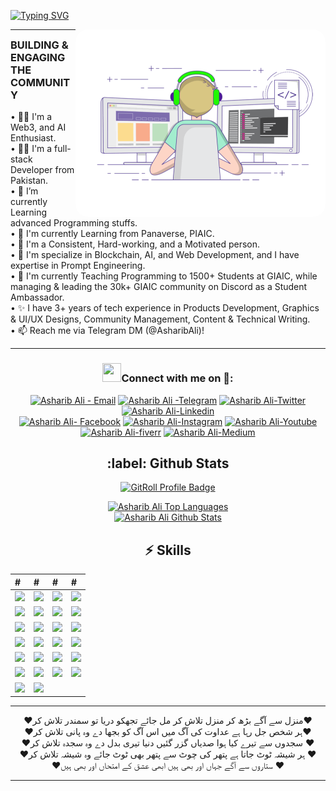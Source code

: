 <!-- animation start  -->


[![Typing SVG](https://readme-typing-svg.demolab.com?font=Roboto+Slab&weight=500&size=25&duration=4000&pause=500&color=FF8000&center=true&vCenter=true&width=665&height=55&lines=%E2%9C%A8Hey%2C+I'm+Asharib+Ali%E2%9C%A8;%E2%9C%A8Passionate+Developer.+Designer.+Manager%E2%9C%A8;%E2%9C%A8Switching+the+Web2+users+to+Web3%E2%9C%A8;%E2%9C%A8Building+%26+Empowering+the+Community%E2%9C%A8;%E2%9C%A8Follow+to+Become+a+Web3+Developer%E2%9C%A8)](https://git.io/typing-svg)


<!-- animation end  -->
			

<img align="right" alt="Coding" width="400" style="border-radius:20px;"
	src="https://raw.githubusercontent.com/devSouvik/devSouvik/master/gif3.gif"/>

<hr>
<h3 style="margin-top: 4px;">BUILDING & ENGAGING THE COMMUNITY</h3>
• 💪🏻 I'm a Web3, and AI Enthusiast.<br>
• 👨‍💻 I'm a full-stack Developer from Pakistan.<br>
• 🌱 I’m currently Learning advanced Programming stuffs.<br> 
• 📗 I'm currently Learning from Panaverse, PIAIC.<br>
• 🚀 I'm a Consistent, Hard-working, and a Motivated person.<br> 
• 🌊 I'm specialize in Blockchain, AI, and Web Development, and I have expertise in Prompt Engineering.<br>
• 📗 I'm currently Teaching Programming to 1500+ Students at GIAIC, while managing & leading the 30k+ GIAIC community on Discord as a Student Ambassador.<br>
• ✨ I have 3+ years of tech experience in Products Development, Graphics & UI/UX Designs, Community Management, Content &
   Technical Writing.<br>
• 📫 Reach me via Telegram DM (@AsharibAli)!<br>
<hr>

<h3 align="center" > <img src="https://media.giphy.com/media/iY8CRBdQXODJSCERIr/giphy.gif" width="30" height="30" style="margin-center: 10px;">Connect with me on 🤝: </h3>
 
 
<p align="center">

 <div align="center"  class="icons-social" style="margin-center: 10px;">
<div>   
    <a href="mailto:asharibali@proton.me" target="_blank"><img src="https://img.shields.io/badge/-Email-0D1117?style=for-the-badge&logo=protonmail&logoColor=F0DB4F" alt="Asharib Ali - Email"></a>
    <a href="https://t.me/AsharibAli" target="_blank"><img src="https://img.shields.io/badge/Telegram-0D1117?style=for-the-badge&logo=telegram&logoColor=F0DB4F" alt="Asharib Ali -Telegram"></a>
    <a href="https://twitter.com/0xAsharib" target="_blank"><img src="https://img.shields.io/badge/Twitter-0D1117?style=for-the-badge&logo=twitter&logoColor=F0DB4F" alt="Asharib Ali-Twitter"></a>
    <a href="https://linkedin.com/in/asharibali" target="_blank"><img src="https://img.shields.io/badge/Linkedin-0D1117?style=for-the-badge&logo=linkedin&logoColor=F0DB4F" alt="Asharib Ali-Linkedin"></a><br>
    <a href="https://facebook.com/asharib.imtiaz" target="_blank"><img src="https://img.shields.io/badge/Facebook-0D1117?style=for-the-badge&logo=Facebook&logoColor=F0DB4F" alt="Asharib Ali- Facebook"></a>
    <a href="https://www.Instagram.com/0xasharib/" target="_blank"><img src="https://img.shields.io/badge/Instagram-0D1117?style=for-the-badge&logo=instagram&logoColor=F0DB4F" alt="Asharib Ali-Instagram"></a>
    <a href="https://youtube.com/@0xAsharib" target="_blank"><img src="https://img.shields.io/badge/Youtube-0D1117?style=for-the-badge&logo=youtube&logoColor=F0DB4F" alt="Asharib Ali-Youtube"></a>
    <a href="https://www.fiverr.com/asharibarain" target="_blank"><img src="https://img.shields.io/badge/Fiverr-0D1117?style=for-the-badge&logo=fiverr&logoColor=F0DB4F" alt="Asharib Ali-fiverr"></a>
<a href="https://asharibali.medium.com/" target="_blank"><img src="https://img.shields.io/badge/Medium-0D1117?style=for-the-badge&logo=medium&logoColor=F0DB4F" alt="Asharib Ali-Medium"></a>
    <br>
</div>

</p>


<h2>:label: Github Stats</h2>

<a href="https://gitroll.io/profile/uLfTHQ426idPKEBt4rSpjXMrcrSF3" target="_blank"><img src="https://gitroll.io/api/badges/profiles/v1/uLfTHQ426idPKEBt4rSpjXMrcrSF3" alt="GitRoll Profile Badge"/></a>

<div>
    <a href="#"><img alt="Asharib Ali Top Languages" src="https://github-readme-stats.vercel.app/api/top-langs/?username=asharibali&langs_count=10&layout=compact&theme=react&hide_border=true&bg_color=0D1117&title_color=F0DB4F&icon_color=F0DB4F" height="200px" /></a>
    <br>
    <a href="#"><img alt="Asharib Ali Github Stats" src="https://github-readme-stats.vercel.app/api?username=asharibali&show_icons=true&include_all_commits=true&count_private=true&theme=react&hide_border=true&bg_color=0D1117&title_color=F0DB4F&icon_color=F0DB4F" height="200px" /></a>
    <br>
</div>

<h2>⚡ Skills</h2>

| # | # | # | # |
| :------------ | :--------------- | :----- | :----- |
| <img src="https://img.shields.io/badge/-HTML/CSS/Javascript-0D1117?style=flat-square&logo=javascript&logoColor=F0DB4F"> | <img src="https://img.shields.io/badge/-TypeScript-0D1117?style=flat-square&logo=typescript&logoColor=F0DB4F"> | <img src="https://img.shields.io/badge/-React/Next.js-0D1117?style=flat-square&logo=react&logoColor=F0DB4F"> | <img src="https://img.shields.io/badge/-Tailwind CSS-0D1117?style=flat-square&logo=tailwindcss&logoColor=F0DB4F"> |
| <img src="https://img.shields.io/badge/-PostgreSQL-0D1117?style=flat-square&logo=postgresql&logoColor=F0DB4F"> | <img src="https://img.shields.io/badge/-Node.js-0D1117?style=flat-square&logo=node.js&logoColor=F0DB4F"> | <img src="https://img.shields.io/badge/-Python-0D1117?style=flat-square&logo=python&logoColor=F0DB4F"> | <img src="https://img.shields.io/badge/-fastAPI-0D1117?style=flat-square&logo=fastapi&logoColor=F0DB4F"> |
| <img src="https://img.shields.io/badge/-SQLModel-0D1117?style=flat-square&logo=sqlmodel&logoColor=F0DB4F"> | <img src="https://img.shields.io/badge/-Docker-0D1117?style=flat-square&logo=docker&logoColor=F0DB4F"> | <img src="https://img.shields.io/badge/-Docker Compose-0D1117?style=flat-square&logo=dockercompose&logoColor=F0DB4F"> | <img src="https://img.shields.io/badge/-CI/CD Actions-0D1117?style=flat-square&logo=githubactions&logoColor=F0DB4F"> |
| <img src="https://img.shields.io/badge/-Solidity-0D1117?style=flat-square&logo=solidity&logoColor=F0DB4F"> | <img src="https://img.shields.io/badge/-EVM-0D1117?style=flat-square&logo=ethereum&logoColor=F0DB4F"> | <img src="https://img.shields.io/badge/-Tech Teaching-0D1117?style=flat-square&logo=teaching&logoColor=F0DB4F"> | <img src="https://img.shields.io/badge/-API Development-0D1117?style=flat-square&logo=api&logoColor=F0DB4F"> |
| <img src="https://img.shields.io/badge/-Frontend Development-0D1117?style=flat-square&logo=frontend&logoColor=F0DB4F"> | <img src="https://img.shields.io/badge/-Backend Development-0D1117?style=flat-square&logo=backend&logoColor=F0DB4F"> | <img src="https://img.shields.io/badge/-Full Stack Development-0D1117?style=flat-square&logo=fullstack&logoColor=F0DB4F"> | <img src="https://img.shields.io/badge/-Blockchain Development-0D1117?style=flat-square&logo=blockchain&logoColor=F0DB4F"> |
| <img src="https://img.shields.io/badge/-AI Development-0D1117?style=flat-square&logo=ai&logoColor=F0DB4F"> | <img src="https://img.shields.io/badge/-Prompt Engineering-0D1117?style=flat-square&logo=promptengineering&logoColor=F0DB4F"> | <img src="https://img.shields.io/badge/-Content Creator-0D1117?style=flat-square&logo=contentcreator&logoColor=F0DB4F"> | <img src="https://img.shields.io/badge/-Content Writer-0D1117?style=flat-square&logo=contentwriter&logoColor=F0DB4F"> |
| <img src="https://img.shields.io/badge/-Community Management-0D1117?style=flat-square&logo=communitymanagement&logoColor=F0DB4F"> | <img src="https://img.shields.io/badge/-Project Management-0D1117?style=flat-square&logo=projectmanagement&logoColor=F0DB4F"> | <br>

<hr>

<p align="center">
❤️منزل سے آگے بڑھ کر منزل تلاش کر مل جائے تجھکو دریا تو سمندر تلاش کر❤️<br>
❤️ہر شخص جل رہا ہے عداوت کی آگ میں اس آگ کو بجھا دے وہ پانی تلاش کر❤️<br>
❤️سجدوں سے تیرے کیا ہوا صدیاں گزر گئیں دنیا تیری بدل دے وہ سجدہ تلاش کر ❤️<br>
❤️ہر شیشہ ٹوٹ جاتا ہے پتھر کی چوٹ سے پتھر بھی ٹوٹ جائے وہ شیشہ تلاش کر ❤️<br>
❤️ستاروں سے آگے جہاں اور بھی ہیں ابھی عشق کے امتحاں اور بھی ہیں ❤️<br>

</p>
<hr>
